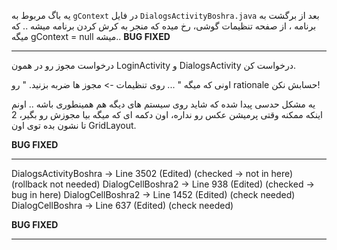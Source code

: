 یه باگ مربوط به `gContext` در فایل `DialogsActivityBoshra.java` بعد از برگشت به برنامه ، از صفحه تنظیمات گوشی، رخ میده که منجر به کرش کردن برنامه میشه .. 
که میگه gContext = null میشه..
**BUG FIXED**

---------------------------------------------------------------------------------------------


درخواست مجوز رو در همون LoginActivity و DialogsActivity درخواست کن.

اونی که میگه " ... روی تنظیمات -> مجوز ها ضربه بزنید. " رو rationale حسابش نکن!

یه مشکل حدسی پیدا شده که شاید روی سیستم های دیگه هم همینطوری باشه .. 
اونم اینکه ممکنه وقتی پرمیشن عکس رو نداره، اون دکمه ای که میگه بیا مجوزش رو بگیر، 2 تا نشون بده توی اون GridLayout.

**BUG FIXED**

------------------------------------------------------------------------
DialogsActivityBoshra -> Line 3502 (Edited) (checked -> not in here) (rollback not needed)
DialogCellBoshra2 -> Line 938 (Edited) (checked -> bug in here)
DialogCellBoshra2 -> Line 1452 (Edited) (check needed)
DialogCellBoshra -> Line 637 (Edited) (check needed)

**BUG FIXED**

-------------------------------------------------------------------------------------------------------------------------------------------------------------
